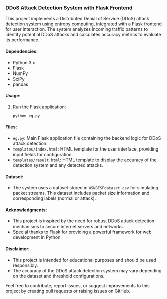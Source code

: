 ### DDoS Attack Detection System with Flask Frontend

This project implements a Distributed Denial of Service (DDoS) attack detection system using entropy computing, integrated with a Flask frontend for user interaction. The system analyzes incoming traffic patterns to identify potential DDoS attacks and calculates accuracy metrics to evaluate its performance.

#### Dependencies:
- Python 3.x
- Flask
- NumPy
- SciPy
- pandas

#### Usage:
1. Run the Flask application:
   ```
   python eg.py
   ```

#### Files:
- `eg.py`: Main Flask application file containing the backend logic for DDoS attack detection.
- `templates/index.html`: HTML template for the user interface, providing input fields for configuration.
- `templates/result.html`: HTML template to display the accuracy of the detection system and any detected attacks.

#### Dataset:
- The system uses a dataset stored in `WSNBFSFdataset.csv` for simulating packet streams. This dataset includes packet size information and corresponding labels (normal or attack).

#### Acknowledgments:
- This project is inspired by the need for robust DDoS attack detection mechanisms to secure internet servers and networks.
- Special thanks to [Flask](https://flask.palletsprojects.com/) for providing a powerful framework for web development in Python.

#### Disclaimer:
- This project is intended for educational purposes and should be used responsibly.
- The accuracy of the DDoS attack detection system may vary depending on the dataset and threshold configurations.

Feel free to contribute, report issues, or suggest improvements to this project by creating pull requests or raising issues on GitHub.
